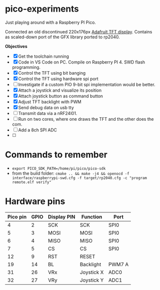 # pico-experiments
Just playing around with a Raspberry PI Pico.

Connected an old discontinued 220x176px [Adafruit TFT display](https://www.adafruit.com/product/797). 
Contains as scaled-down port of the GFX library ported to rp2040.

**Objectives**
- [x] Get the toolchain running
- [x] Code in VS Code on PC. Compile on Raspberry PI 4. SWD flash programming.
- [x] Control the TFT using bit banging
- [x] Control the TFT using hardware spi port
- [ ] Investigate if a custom PIO 9-bit spi implementation would be better.
- [x] Attach a joystick and visualize its position
- [x] Attach joystick button as command button
- [x] Adjust TFT backlight with PWM
- [x] Send debug data on usb tty
- [ ] Transmit data via a nRF24l01.
- [ ] Run on two cores, where one draws the TFT and the other does the com.
- [ ] Add a 8ch SPI ADC
- [ ] 

# Commands to remember
* `export PICO_SDK_PATH=/home/pi/pico/pico-sdk`
* from the build folder: `cmake .. && make -j4 && openocd -f interface/raspberrypi-swd.cfg -f target/rp2040.cfg -c "program remote.elf verify"`

# Hardware pins
| Pico pin | GPIO | Display PIN | Function   | Port   |
| -------- | ---- | ----------- | ---------- | ------ |
| 4        | 2    | SCK         | SCK        | SPI0   |
| 5        | 3    | MOSI        | MOSI       | SPI0   |
| 6        | 4    | MISO        | MISO       | SPI0   |
| 7        | 5    | CS          | CS         | SPI0   |
| 12       | 9    | RST         | RESET      |        |
| 19       | 14   | BL          | Backlight  | PWM7 A |
| 31       | 26   | VRx         | Joystick X | ADC0   |
| 32       | 27   | VRy         | Joystick Y | ADC1   |
